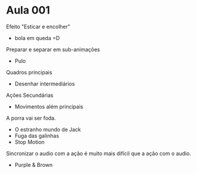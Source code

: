 # Aula 001

Efeito "Esticar e encolher"
   - bola em queda =D

Preparar e separar em sub-animações
  - Pulo

Quadros principais
  - Desenhar intermediários

Ações Secundárias
  - Movimentos além principais

A porra vai ser foda.

 - O estranho mundo de Jack
 - Fuga das galinhas
 - Stop Motion

Sincronizar o audio com a ação é muito mais difícil que a ação com o audio.

 - Purple & Brown


